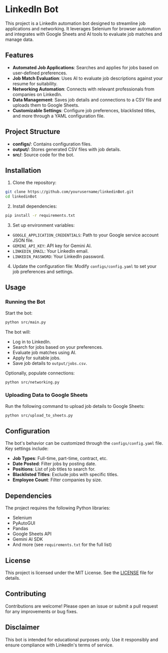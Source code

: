 # LinkedIn Bot

This project is a LinkedIn automation bot designed to streamline job applications and networking. It leverages Selenium for browser automation and integrates with Google Sheets and AI tools to evaluate job matches and manage data.

## Features

- **Automated Job Applications**: Searches and applies for jobs based on user-defined preferences.
- **Job Match Evaluation**: Uses AI to evaluate job descriptions against your resume for suitability.
- **Networking Automation**: Connects with relevant professionals from companies on LinkedIn.
- **Data Management**: Saves job details and connections to a CSV file and uploads them to Google Sheets.
- **Customizable Settings**: Configure job preferences, blacklisted titles, and more through a YAML configuration file.

## Project Structure

- **configs/**: Contains configuration files.
- **output/**: Stores generated CSV files with job details.
- **src/**: Source code for the bot.

## Installation

1. Clone the repository:
  ```bash
  git clone https://github.com/yourusername/linkedinBot.git
  cd linkedinBot
  ```

2. Install dependencies:
  ```bash
  pip install -r requirements.txt
  ```

3. Set up environment variables:
  - `GOOGLE_APPLICATION_CREDENTIALS`: Path to your Google service account JSON file.
  - `GEMINI_API_KEY`: API key for Gemini AI.
  - `LINKEDIN_EMAIL`: Your LinkedIn email.
  - `LINKEDIN_PASSWORD`: Your LinkedIn password.

4. Update the configuration file:
  Modify `configs/config.yaml` to set your job preferences and settings.

## Usage

### Running the Bot

Start the bot:
```bash
python src/main.py
```

The bot will:
- Log in to LinkedIn.
- Search for jobs based on your preferences.
- Evaluate job matches using AI.
- Apply for suitable jobs.
- Save job details to `output/jobs.csv`.

Optionally, populate connections:
```bash
python src/networking.py
```

### Uploading Data to Google Sheets

Run the following command to upload job details to Google Sheets:
```bash
python src/upload_to_sheets.py
```

## Configuration

The bot's behavior can be customized through the `configs/config.yaml` file. Key settings include:
- **Job Types**: Full-time, part-time, contract, etc.
- **Date Posted**: Filter jobs by posting date.
- **Positions**: List of job titles to search for.
- **Blacklisted Titles**: Exclude jobs with specific titles.
- **Employee Count**: Filter companies by size.

## Dependencies

The project requires the following Python libraries:
- Selenium
- PyAutoGUI
- Pandas
- Google Sheets API
- Gemini AI SDK
- And more (see `requirements.txt` for the full list)

## License

This project is licensed under the MIT License. See the [LICENSE](LICENSE) file for details.

## Contributing

Contributions are welcome! Please open an issue or submit a pull request for any improvements or bug fixes.

## Disclaimer

This bot is intended for educational purposes only. Use it responsibly and ensure compliance with LinkedIn's terms of service.
```